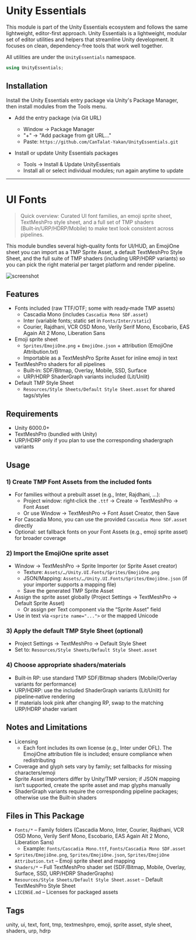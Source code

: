 # Unity Essentials

This module is part of the Unity Essentials ecosystem and follows the same lightweight, editor-first approach.
Unity Essentials is a lightweight, modular set of editor utilities and helpers that streamline Unity development. It focuses on clean, dependency-free tools that work well together.

All utilities are under the `UnityEssentials` namespace.

```csharp
using UnityEssentials;
```

## Installation

Install the Unity Essentials entry package via Unity's Package Manager, then install modules from the Tools menu.

- Add the entry package (via Git URL)
    - Window → Package Manager
    - "+" → "Add package from git URL…"
    - Paste: `https://github.com/CanTalat-Yakan/UnityEssentials.git`

- Install or update Unity Essentials packages
    - Tools → Install & Update UnityEssentials
    - Install all or select individual modules; run again anytime to update

---

# UI Fonts

> Quick overview: Curated UI font families, an emoji sprite sheet, TextMeshPro style sheet, and a full set of TMP shaders (Built‑in/URP/HDRP/Mobile) to make text look consistent across pipelines.

This module bundles several high‑quality fonts for UI/HUD, an EmojiOne sheet you can import as a TMP Sprite Asset, a default TextMeshPro Style Sheet, and the full suite of TMP shaders (including URP/HDRP variants) so you can pick the right material per target platform and render pipeline.

![screenshot](Documentation/Screenshot.png)

## Features
- Fonts included (raw TTF/OTF; some with ready‑made TMP assets)
  - Cascadia Mono (includes `Cascadia Mono SDF.asset`)
  - Inter (variable fonts; static set in `Fonts/Inter/static`)
  - Courier, Rajdhani, VCR OSD Mono, Verily Serif Mono, Escobario, EAS Again Alt 2 Mono, Liberation Sans
- Emoji sprite sheet
  - `Sprites/EmojiOne.png` + `EmojiOne.json` + attribution (EmojiOne Attribution.txt)
  - Importable as a TextMeshPro Sprite Asset for inline emoji in text
- TextMeshPro shaders for all pipelines
  - Built‑in: SDF/Bitmap, Overlay, Mobile, SSD, Surface
  - URP/HDRP ShaderGraph variants included (Lit/Unlit)
- Default TMP Style Sheet
  - `Resources/Style Sheets/Default Style Sheet.asset` for shared tags/styles

## Requirements
- Unity 6000.0+
- TextMeshPro (bundled with Unity)
- URP/HDRP only if you plan to use the corresponding shadergraph variants

## Usage

### 1) Create TMP Font Assets from the included fonts
- For families without a prebuilt asset (e.g., Inter, Rajdhani, …):
  - Project window: right‑click the `.ttf` → Create → TextMeshPro → Font Asset
  - Or use Window → TextMeshPro → Font Asset Creator, then Save
- For Cascadia Mono, you can use the provided `Cascadia Mono SDF.asset` directly
- Optional: set fallback fonts on your Font Assets (e.g., emoji sprite asset) for broader coverage

### 2) Import the EmojiOne sprite asset
- Window → TextMeshPro → Sprite Importer (or Sprite Asset creator)
  - Texture: `Assets/…/Unity.UI.Fonts/Sprites/EmojiOne.png`
  - JSON/Mapping: `Assets/…/Unity.UI.Fonts/Sprites/EmojiOne.json` (if your importer supports a mapping file)
  - Save the generated TMP Sprite Asset
- Assign the sprite asset globally (Project Settings → TextMeshPro → Default Sprite Asset)
  - Or assign per Text component via the “Sprite Asset” field
- Use in text via `<sprite name="...">` or the mapped Unicode

### 3) Apply the default TMP Style Sheet (optional)
- Project Settings → TextMeshPro → Default Style Sheet
- Set to: `Resources/Style Sheets/Default Style Sheet.asset`

### 4) Choose appropriate shaders/materials
- Built‑in RP: use standard TMP SDF/Bitmap shaders (Mobile/Overlay variants for performance)
- URP/HDRP: use the included ShaderGraph variants (Lit/Unlit) for pipeline‑native rendering
- If materials look pink after changing RP, swap to the matching URP/HDRP shader variant

## Notes and Limitations
- Licensing
  - Each font includes its own license (e.g., Inter under OFL). The EmojiOne attribution file is included; ensure compliance when redistributing
- Coverage and glyph sets vary by family; set fallbacks for missing characters/emoji
- Sprite Asset importers differ by Unity/TMP version; if JSON mapping isn’t supported, create the sprite asset and map glyphs manually
- ShaderGraph variants require the corresponding pipeline packages; otherwise use the Built‑in shaders

## Files in This Package
- `Fonts/*` – Family folders (Cascadia Mono, Inter, Courier, Rajdhani, VCR OSD Mono, Verily Serif Mono, Escobario, EAS Again Alt 2 Mono, Liberation Sans)
  - Example: `Fonts/Cascadia Mono.ttf`, `Fonts/Cascadia Mono SDF.asset`
- `Sprites/EmojiOne.png`, `Sprites/EmojiOne.json`, `Sprites/EmojiOne Attribution.txt` – Emoji sprite sheet and mapping
- `Shaders/*` – Full TextMeshPro shader set (SDF/Bitmap, Mobile, Overlay, Surface, SSD, URP/HDRP ShaderGraphs)
- `Resources/Style Sheets/Default Style Sheet.asset` – Default TextMeshPro Style Sheet
- `LICENSE.md` – Licenses for packaged assets

## Tags
unity, ui, text, font, tmp, textmeshpro, emoji, sprite asset, style sheet, shaders, urp, hdrp
